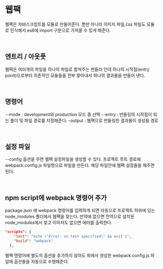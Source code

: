 <br>

# 웹팩

웹팩은 자바스크립트를 모듈로 만들어준다.
뿐만 아니라 이미지 파일,css 파일도 모듈로 인식해서
es6에 import 구문으로 가져올 수 있게 해준다.

<br>

## 엔트리 / 아웃풋

웹팩은 여러개의 파일을 하나의 파일로 합쳐주는 번들러 인데
하나의 시작점(entry ponit)으로부터 의존적인 모듈들을 전부 찾아내서 하나의 결과물을 만들어 낸다.

<br>

## 명령어

--mode : development와 production 모드 중 선택
--entry : 번들링의 시작점이 되는 폴더 및 파일 경로를 지정해준다.
-output : 웹팩으로 번들링한 결과물이 생성될 경로

<br>

## 설정 파일

--config 옵션을 주면 웹팩 설정파일을 생성할 수 있다.
프로젝트 루트 경로에 webpack.config.js 파일명으로 파일을 만든다.
해당 파일안에 웹팩 설정들을 해주면 된다.

<br>

## npm script에 webpack 명령어 추가

package.json 에 webpack 명령어를 입력하게 되면
자동으로 프로젝트 하위에 있는 node_modules 폴더에서 웹팩을 찾는다. 만약에 없으면 전역으로 설치된 node_modules에서 찾고
이마저도 없으면 에러를 출력한다.

```json
"scripts": {
    "test": "echo \"Error: no test specified\" && exit 1",
    "build": "webpack"
  },

```

웹팩 명령어에 별도의 옵션을 추가하지 않아도 위에서 생성한 webpack.config.js 파일에 옵션들을 자동으로 수행해준다.
